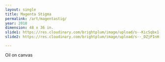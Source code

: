 ```yaml
---
layout: single
title: Magenta Stigma
permalink: /art/magentastig/
year: 2018
dimension: 48 x 36 in.
slide1: https://res.cloudinary.com/brightplum/image/upload/s--KicSqbx1--/c_scale,q_jpegmini,w_800/v1567967144/ashleyjan/2019/MagentaStigma.jpg
slide2: https://res.cloudinary.com/brightplum/image/upload/s--_DZjPInH--/c_scale,q_jpegmini,w_800/v1567967135/ashleyjan/2019/MagentaStigmaDETAIL.jpg

---
```


Oil on canvas
